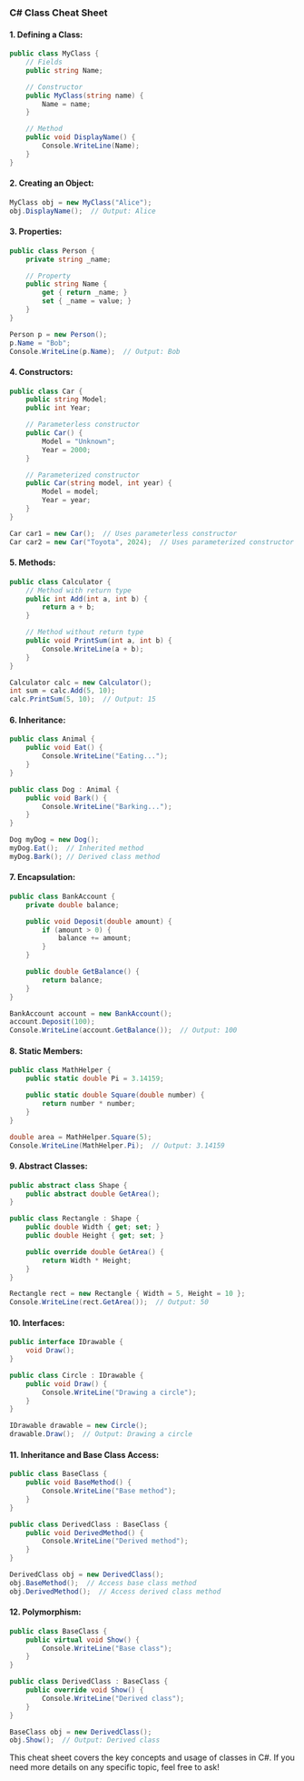 ### C# Class Cheat Sheet

#### 1. **Defining a Class:**
```csharp
public class MyClass {
    // Fields
    public string Name;

    // Constructor
    public MyClass(string name) {
        Name = name;
    }

    // Method
    public void DisplayName() {
        Console.WriteLine(Name);
    }
}
```

#### 2. **Creating an Object:**
```csharp
MyClass obj = new MyClass("Alice");
obj.DisplayName();  // Output: Alice
```

#### 3. **Properties:**
```csharp
public class Person {
    private string _name;

    // Property
    public string Name {
        get { return _name; }
        set { _name = value; }
    }
}

Person p = new Person();
p.Name = "Bob";
Console.WriteLine(p.Name);  // Output: Bob
```

#### 4. **Constructors:**
```csharp
public class Car {
    public string Model;
    public int Year;

    // Parameterless constructor
    public Car() {
        Model = "Unknown";
        Year = 2000;
    }

    // Parameterized constructor
    public Car(string model, int year) {
        Model = model;
        Year = year;
    }
}

Car car1 = new Car();  // Uses parameterless constructor
Car car2 = new Car("Toyota", 2024);  // Uses parameterized constructor
```

#### 5. **Methods:**
```csharp
public class Calculator {
    // Method with return type
    public int Add(int a, int b) {
        return a + b;
    }

    // Method without return type
    public void PrintSum(int a, int b) {
        Console.WriteLine(a + b);
    }
}

Calculator calc = new Calculator();
int sum = calc.Add(5, 10);
calc.PrintSum(5, 10);  // Output: 15
```

#### 6. **Inheritance:**
```csharp
public class Animal {
    public void Eat() {
        Console.WriteLine("Eating...");
    }
}

public class Dog : Animal {
    public void Bark() {
        Console.WriteLine("Barking...");
    }
}

Dog myDog = new Dog();
myDog.Eat();  // Inherited method
myDog.Bark(); // Derived class method
```

#### 7. **Encapsulation:**
```csharp
public class BankAccount {
    private double balance;

    public void Deposit(double amount) {
        if (amount > 0) {
            balance += amount;
        }
    }

    public double GetBalance() {
        return balance;
    }
}

BankAccount account = new BankAccount();
account.Deposit(100);
Console.WriteLine(account.GetBalance());  // Output: 100
```

#### 8. **Static Members:**
```csharp
public class MathHelper {
    public static double Pi = 3.14159;

    public static double Square(double number) {
        return number * number;
    }
}

double area = MathHelper.Square(5);
Console.WriteLine(MathHelper.Pi);  // Output: 3.14159
```

#### 9. **Abstract Classes:**
```csharp
public abstract class Shape {
    public abstract double GetArea();
}

public class Rectangle : Shape {
    public double Width { get; set; }
    public double Height { get; set; }

    public override double GetArea() {
        return Width * Height;
    }
}

Rectangle rect = new Rectangle { Width = 5, Height = 10 };
Console.WriteLine(rect.GetArea());  // Output: 50
```

#### 10. **Interfaces:**
```csharp
public interface IDrawable {
    void Draw();
}

public class Circle : IDrawable {
    public void Draw() {
        Console.WriteLine("Drawing a circle");
    }
}

IDrawable drawable = new Circle();
drawable.Draw();  // Output: Drawing a circle
```

#### 11. **Inheritance and Base Class Access:**
```csharp
public class BaseClass {
    public void BaseMethod() {
        Console.WriteLine("Base method");
    }
}

public class DerivedClass : BaseClass {
    public void DerivedMethod() {
        Console.WriteLine("Derived method");
    }
}

DerivedClass obj = new DerivedClass();
obj.BaseMethod();  // Access base class method
obj.DerivedMethod();  // Access derived class method
```

#### 12. **Polymorphism:**
```csharp
public class BaseClass {
    public virtual void Show() {
        Console.WriteLine("Base class");
    }
}

public class DerivedClass : BaseClass {
    public override void Show() {
        Console.WriteLine("Derived class");
    }
}

BaseClass obj = new DerivedClass();
obj.Show();  // Output: Derived class
```

This cheat sheet covers the key concepts and usage of classes in C#. If you need more details on any specific topic, feel free to ask!